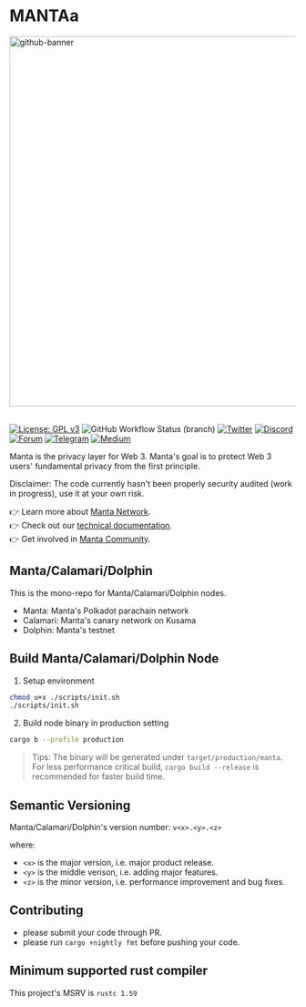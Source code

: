 # MANTAa
<a href="https://manta.network">
<img width="650" alt="github-banner" src="https://user-images.githubusercontent.com/98164067/154848582-58988e81-6a89-4c5f-bdae-ec83478e245c.png">
</a>

<br>
<br>

[![License: GPL v3](https://img.shields.io/badge/License-GPLv3-blue.svg?style=flat-square)](https://www.gnu.org/licenses/gpl-3.0)
![GitHub Workflow Status (branch)](https://img.shields.io/github/workflow/status/Manta-Network/Manta/Check%20Build/manta?style=flat-square)
[![Twitter](https://img.shields.io/badge/-Twitter-5c5c5c?style=flat-square&logo=Twitter)](https://twitter.com/mantanetwork)
[![Discord](https://img.shields.io/badge/Discord-gray?style=flat-square&logo=discord)](https://discord.gg/n4QFj4n5vg)
[![Forum](https://img.shields.io/discourse/status?server=https%3A%2F%2Fforum.manta.network&style=flat-square)](https://forum.manta.network)
[![Telegram](https://img.shields.io/badge/Telegram-gray?style=flat-square&logo=telegram)](https://t.me/mantanetworkofficial)
[![Medium](https://img.shields.io/badge/Medium-gray?style=flat-square&logo=medium)](https://mantanetwork.medium.com/)


Manta is the privacy layer for Web 3. Manta's goal is to protect Web 3 users' fundamental privacy from the first principle.  

Disclaimer: The code currently hasn't been properly security audited (work in progress), use it at your own risk. 

:point_right: Learn more about [Manta Network](https://manta.network). <br>
:point_right: Check out our [technical documentation](https://docs.manta.network). <br>
:point_right: Get involved in [Manta Community](https://forum.manta.network/). <br>

## Manta/Calamari/Dolphin
This is the mono-repo for Manta/Calamari/Dolphin nodes. 
* Manta: Manta's Polkadot parachain network
* Calamari: Manta's canary network on Kusama
* Dolphin: Manta's testnet 

## Build Manta/Calamari/Dolphin Node
1. Setup environment
  ```bash
  chmod u+x ./scripts/init.sh
  ./scripts/init.sh
  ```
2. Build node binary in production setting
  ```bash
  cargo b --profile production
  ```
> Tips: The binary will be generated under `target/production/manta`. For less performance critical build, `cargo build --release` is recommended for faster build time.

## Semantic Versioning
Manta/Calamari/Dolphin's version number:
`v<x>.<y>.<z>`

where:

* `<x>` is the major version, i.e. major product release.
* `<y>` is the middle verison, i.e. adding major features.
* `<z>` is the minor version, i.e. performance improvement and bug fixes.

## Contributing
* please submit your code through PR.
* please run `cargo +nightly fmt` before pushing your code.

## Minimum supported rust compiler

This project's MSRV is `rustc 1.59`
